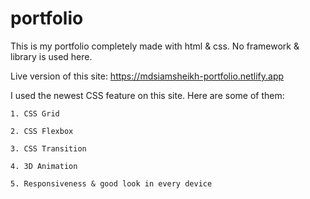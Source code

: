 
# portfolio
This is my portfolio completely made with html & css.
No framework & library is used here.

Live version of this site: https://mdsiamsheikh-portfolio.netlify.app

I used the newest CSS feature on this site. Here are some of them:

    1. CSS Grid

    2. CSS Flexbox

    3. CSS Transition

    4. 3D Animation

    5. Responsiveness & good look in every device



